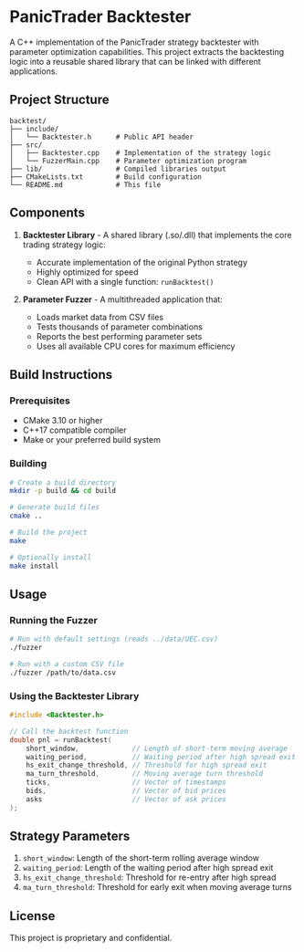 # PanicTrader Backtester

A C++ implementation of the PanicTrader strategy backtester with parameter optimization capabilities. This project extracts the backtesting logic into a reusable shared library that can be linked with different applications.

## Project Structure

```
backtest/
├── include/
│   └── Backtester.h      # Public API header
├── src/
│   ├── Backtester.cpp    # Implementation of the strategy logic
│   └── FuzzerMain.cpp    # Parameter optimization program
├── lib/                  # Compiled libraries output
├── CMakeLists.txt        # Build configuration
└── README.md             # This file
```

## Components

1. **Backtester Library** - A shared library (.so/.dll) that implements the core trading strategy logic:
   - Accurate implementation of the original Python strategy
   - Highly optimized for speed
   - Clean API with a single function: `runBacktest()`

2. **Parameter Fuzzer** - A multithreaded application that:
   - Loads market data from CSV files
   - Tests thousands of parameter combinations
   - Reports the best performing parameter sets
   - Uses all available CPU cores for maximum efficiency

## Build Instructions

### Prerequisites

- CMake 3.10 or higher
- C++17 compatible compiler
- Make or your preferred build system

### Building

```bash
# Create a build directory
mkdir -p build && cd build

# Generate build files
cmake ..

# Build the project
make

# Optionally install
make install
```

## Usage

### Running the Fuzzer

```bash
# Run with default settings (reads ../data/UEC.csv)
./fuzzer

# Run with a custom CSV file
./fuzzer /path/to/data.csv
```

### Using the Backtester Library

```cpp
#include <Backtester.h>

// Call the backtest function
double pnl = runBacktest(
    short_window,             // Length of short-term moving average
    waiting_period,           // Waiting period after high spread exit
    hs_exit_change_threshold, // Threshold for high spread exit
    ma_turn_threshold,        // Moving average turn threshold
    ticks,                    // Vector of timestamps
    bids,                     // Vector of bid prices
    asks                      // Vector of ask prices
);
```

## Strategy Parameters

1. `short_window`: Length of the short-term rolling average window
2. `waiting_period`: Length of the waiting period after high spread exit
3. `hs_exit_change_threshold`: Threshold for re-entry after high spread
4. `ma_turn_threshold`: Threshold for early exit when moving average turns

## License

This project is proprietary and confidential. 
